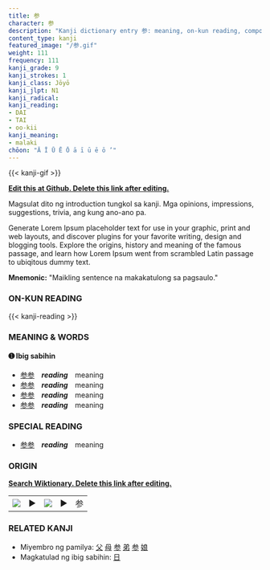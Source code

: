 ```yaml
---
title: 参
character: 参
description: "Kanji dictionary entry 参: meaning, on-kun reading, compounds, origin, related kanji"
content_type: kanji
featured_image: "/参.gif"
weight: 111
frequency: 111
kanji_grade: 9
kanji_strokes: 1
kanji_class: Jōyō
kanji_jlpt: N1
kanji_radical: 
kanji_reading: 
- DAI
- TAI
- oo-kii
kanji_meaning:
- malaki
chōon: "Ā Ī Ū Ē Ō ā ī ū ē ō ’"
---
```

[//]: # (Don't edit the line below. Kanji animated GIF code is automatically generated.)
{{< kanji-gif >}}

[//]: # (Edit below this line.)

**[Edit this at Github. Delete this link after editing.](https://github.com/tim0g/tim/tree/main/content/kanji/参/index.md)**

Magsulat dito ng introduction tungkol sa kanji. Mga opinions, impressions, suggestions, trivia, ang kung ano-ano pa.

Generate Lorem Ipsum placeholder text for use in your graphic, print and web layouts, and discover plugins for your favorite writing, design and blogging tools. Explore the origins, history and meaning of the famous passage, and learn how Lorem Ipsum went from scrambled Latin passage to ubiqitous dummy text.
 
**Mnemonic:** "Maikling sentence na makakatulong sa pagsaulo."

### ON-KUN READING

[//]: # (Don't edit the line below. ON-KUN READING code is automatically generated.)
{{< kanji-reading >}}

### MEANING & WORDS

#### ➊ **Ibig sabihin**
  - [参](../参)[参](../参)　***reading***　meaning
  - [参](../参)[参](../参)　***reading***　meaning
  - [参](../参)[参](../参)　***reading***　meaning
  - [参](../参)[参](../参)　***reading***　meaning

### SPECIAL READING
  - [参](../参)[参](../参)　***reading***　meaning

### ORIGIN

**[Search Wiktionary. Delete this link after editing.](https://wiktionary.org/wiki/参)**
<table class="kanji-table"><tr><td>
<img src="60px-参-bronze.svg.png">
</td><td>▶</td><td>
<img src="60px-参-oracle.svg.png">
</td><td>▶</td>
<td class="kanji-origin">参</td>
</tr></table>

### RELATED KANJI
- Miyembro ng pamilya: [父](../父) [母](../母) [参](../参) [弟](../弟) [参](../参) [娘](../娘)
- Magkatulad ng ibig sabihin: [日](../日)

